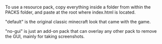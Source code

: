 To use a resource pack, copy everything inside a folder from within the PACKS folder, and paste at the root where index.html is located.

"default" is the original classic minecraft look that came with the game.

"no-gui" is just an add-on pack that can overlay any other pack to remove the GUI, mainly for taking screenshots.